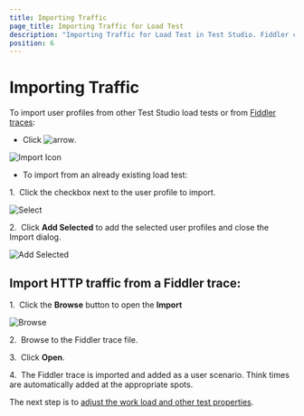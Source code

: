 ```yaml
---
title: Importing Traffic
page_title: Importing Traffic for Load Test
description: "Importing Traffic for Load Test in Test Studio. Fiddler captured traffic import in Test Studio Load test"
position: 6
---
```

# Importing Traffic

To import user profiles from other Test Studio load tests or from <a href="http://fiddler2.com/documentation/Save-And-Load-Traffic/Tasks/CreateSAZ" target="_blank">Fiddler traces</a>: 

- Click ![arrow][1].

![Import Icon][2]

- To import from an already existing load test:

1.&nbsp; Click the checkbox next to the user profile to import.

![Select][3]

2.&nbsp; Click **Add Selected** to add the selected user profiles and close the Import dialog.

![Add Selected][4]

## Import HTTP traffic from a Fiddler trace:

1.&nbsp; Click the **Browse** button to open the **Import**

![Browse][5]

2.&nbsp; Browse to the Fiddler trace file.

3.&nbsp; Click **Open**.

4.&nbsp; The Fiddler trace is imported and added as a user scenario. Think times are automatically added at the appropriate spots.

The next step is to <a href="/features/testing-types/load-testing/modifying-tests" target="_blank">adjust the work load and other test properties</a>.

[1]: /img/features/testing-types/load-testing/importing-traffic/fig1.png
[2]: /img/features/testing-types/load-testing/importing-traffic/fig2.png
[3]: /img/features/testing-types/load-testing/importing-traffic/fig3.png
[4]: /img/features/testing-types/load-testing/importing-traffic/fig4.png
[5]: /img/features/testing-types/load-testing/importing-traffic/fig5.png